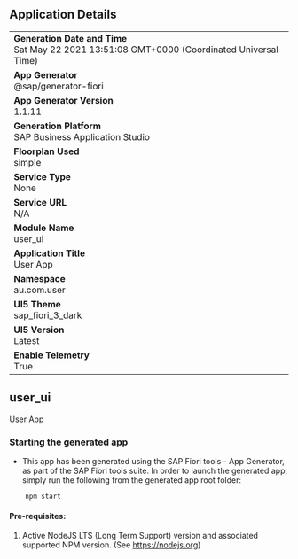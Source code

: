## Application Details
|               |
| ------------- |
|**Generation Date and Time**<br>Sat May 22 2021 13:51:08 GMT+0000 (Coordinated Universal Time)|
|**App Generator**<br>@sap/generator-fiori|
|**App Generator Version**<br>1.1.11|
|**Generation Platform**<br>SAP Business Application Studio|
|**Floorplan Used**<br>simple|
|**Service Type**<br>None|
|**Service URL**<br>N/A
|**Module Name**<br>user_ui|
|**Application Title**<br>User App|
|**Namespace**<br>au.com.user|
|**UI5 Theme**<br>sap_fiori_3_dark|
|**UI5 Version**<br>Latest|
|**Enable Telemetry**<br>True|

## user_ui

User App

### Starting the generated app

-   This app has been generated using the SAP Fiori tools - App Generator, as part of the SAP Fiori tools suite.  In order to launch the generated app, simply run the following from the generated app root folder:

```
    npm start
```

#### Pre-requisites:

1. Active NodeJS LTS (Long Term Support) version and associated supported NPM version.  (See https://nodejs.org)


